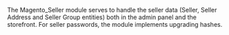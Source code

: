 The Magento_Seller module serves to handle the seller data (Seller, Seller Address and Seller Group entities) both in the admin panel and the storefront. 
For seller passwords, the module implements upgrading hashes. 

